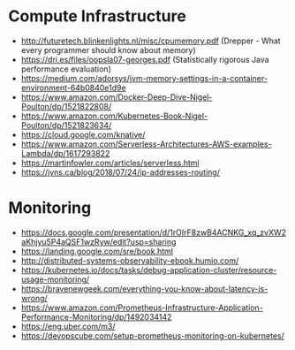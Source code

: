 # Compute Infrastructure
* http://futuretech.blinkenlights.nl/misc/cpumemory.pdf (Drepper - What every programmer should know about memory)
* https://dri.es/files/oopsla07-georges.pdf (Statistically rigorous Java performance evaluation)
* https://medium.com/adorsys/jvm-memory-settings-in-a-container-environment-64b0840e1d9e
* https://www.amazon.com/Docker-Deep-Dive-Nigel-Poulton/dp/1521822808/
* https://www.amazon.com/Kubernetes-Book-Nigel-Poulton/dp/1521823634/
* https://cloud.google.com/knative/
* https://www.amazon.com/Serverless-Architectures-AWS-examples-Lambda/dp/1617293822
* https://martinfowler.com/articles/serverless.html
* https://jvns.ca/blog/2018/07/24/ip-addresses-routing/

# Monitoring
* https://docs.google.com/presentation/d/1rOIrF8zwB4ACNKG_xq_zvXW2aKhjyu5P4aQSF1wzRyw/edit?usp=sharing
* https://landing.google.com/sre/book.html
* http://distributed-systems-observability-ebook.humio.com/
* https://kubernetes.io/docs/tasks/debug-application-cluster/resource-usage-monitoring/
* https://bravenewgeek.com/everything-you-know-about-latency-is-wrong/
* https://www.amazon.com/Prometheus-Infrastructure-Application-Performance-Monitoring/dp/1492034142
* https://eng.uber.com/m3/
* https://devopscube.com/setup-prometheus-monitoring-on-kubernetes/
